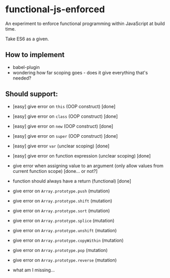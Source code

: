 functional-js-enforced
===
An experiment to enforce functional programming within JavaScript at build time.

Take ES6 as a given.

How to implement
---
- babel-plugin
- wondering how far scoping goes - does it give everything that's needed?

Should support:
---
- [easy] give error on `this` (OOP construct) [done]
- [easy] give error on `class` (OOP construct) [done]
- [easy] give error on `new` (OOP construct) [done]
- [easy] give error on `super` (OOP construct) [done]
- [easy] give error `var` (unclear scoping) [done]
- [easy] give error on function expression (unclear scoping) [done]
- give error when assigning value to an argument (only allow values from current function scope) [done... or not?]
- function should always have a return (functional) [done]

- give error on `Array.prototype.push` (mutation)
- give error on `Array.prototype.shift`  (mutation)
- give error on `Array.prototype.sort` (mutation)
- give error on `Array.prototype.splice` (mutation)
- give error on `Array.prototype.unshift` (mutation)
- give error on `Array.prototype.copyWithin` (mutation)
- give error on `Array.prototype.pop` (mutation)
- give error on `Array.prototype.reverse` (mutation)


- what am I missing...